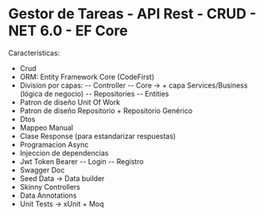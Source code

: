 # Gestor de Tareas - API Rest - CRUD - NET 6.0 - EF Core

Características:

- Crud
- ORM: Entity Framework Core (CodeFirst)
- Division por capas:
  -- Controller
  -- Core -> + capa Services/Business (lógica de negocio) 
  -- Repositories
  -- Entities
 - Patron de diseño Unit Of Work
 - Patron de diseño Repositorio + Repositorio Genérico
 - Dtos
 - Mappeo Manual
 - Clase Response (para estandarizar respuestas)
 - Programacion Async
 - Injeccion de dependencias
 - Jwt Token Bearer 
    -- Login
    -- Registro
 - Swagger Doc
 - Seed Data -> Data builder
 - Skinny Controllers
 - Data Annotations
 - Unit Tests -> xUnit + Moq
  
  

